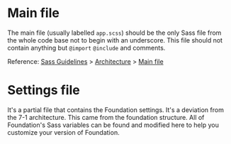 # Main file

The main file (usually labelled `app.scss`) should be the only Sass file from the whole code base not to begin with an underscore. This file should not contain anything but `@import` `@include` and comments.

Reference: [Sass Guidelines](http://sass-guidelin.es/) > [Architecture](http://sass-guidelin.es/#architecture) > [Main file](http://sass-guidelin.es/#main-file)

# Settings file

It's a partial file that contains the Foundation settings. It's a deviation from the 7-1 architecture. This came from the foundation structure. All of Foundation's Sass variables can be found and modified here to help you customize your version of Foundation. 
